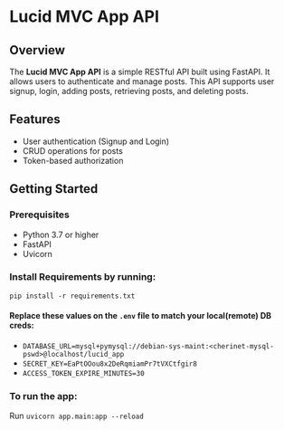 # Lucid MVC App API

## Overview

The **Lucid MVC App API** is a simple RESTful API built using FastAPI. It allows users to authenticate and manage posts. This API supports user signup, login, adding posts, retrieving posts, and deleting posts.

## Features

- User authentication (Signup and Login)
- CRUD operations for posts
- Token-based authorization

## Getting Started

### Prerequisites

- Python 3.7 or higher
- FastAPI
- Uvicorn

### Install Requirements by running:
`pip install -r requirements.txt`

#### Replace these values on the `.env` file to match your local(remote) DB creds:

- `DATABASE_URL=mysql+pymysql://debian-sys-maint:<cherinet-mysql-pswd>@localhost/lucid_app`
- `SECRET_KEY=EaPtOOou8x2DeRqmiamPr7tVXCtfgir8`
- `ACCESS_TOKEN_EXPIRE_MINUTES=30`


### To run the app:
Run `uvicorn app.main:app --reload` 
